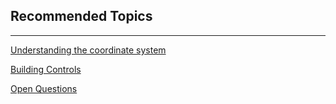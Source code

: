 ## Recommended Topics

------------------------------------------------------------------------------
[Understanding the coordinate system](understanding_the_coordinate_system.html)

[Building Controls](BuildingControls.html)

[Open Questions](open_questions.html)


